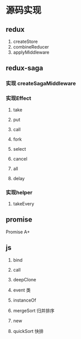 # 源码实现

## redux

1. createStore
2. combineReducer
3. applyMiddleware

## redux-saga

### 实现 createSagaMiddleware

### 实现Effect

1. take

2. put

3. call

4. fork

5. select

6. cancel

7. all

8. delay

### 实现helper

1. takeEvery

## promise

Promise A+

## js

1. bind

2. call

3. deepClone

4. event 类

5. instanceOf

6. mergeSort 归并排序

7. new 

8. quickSort 快排